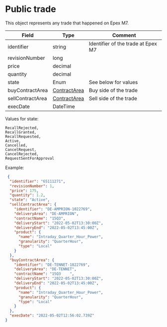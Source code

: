﻿# Public trade

This object represents any trade that happened on Epex M7.

| Field            | Type                            | Comment                            |
|------------------|---------------------------------|------------------------------------|
| identifier       | string                          | Identifier of the trade at Epex M7 |
| revisionNumber   | long                            |                                    |
| price            | decimal                         |                                    |
| quantity         | decimal                         |                                    |
| state            | Enum                            | See below for values               |
| buyContractArea  | [ContractArea](contractarea.md) | Buy side of the trade              |
| sellContractArea | [ContractArea](contractarea.md) | Sell side of the trade             |
| execDate         | DateTime                        |                                    |

Values for state:
```
RecallRejected,
RecallGranted,
RecallRequested,
Active,
Cancelled,
CancelRequest,
CancelRejected,
RequestSentForApproval
```

Example:
```json
 {
  "identifier": "65111271",
  "revisionNumber": 1,
  "price": 175,
  "quantity": 1.2,
  "state": "Active",
  "sellContractArea": {
    "identifier": "DE-AMPRION-1022769",
    "deliveryArea": "DE-AMPRION",
    "contractName": "15Q3",
    "deliveryStart": "2022-05-02T13:30:00Z",
    "deliveryEnd": "2022-05-02T13:45:00Z",
    "product": {
      "name": "Intraday_Quarter_Hour_Power",
      "granularity": "QuarterHour",
      "type": "Local"
    }
  },
  "buyContractArea": {
    "identifier": "DE-TENNET-1022769",
    "deliveryArea": "DE-TENNET",
    "contractName": "15Q3    ",
    "deliveryStart": "2022-05-02T13:30:00Z",
    "deliveryEnd": "2022-05-02T13:45:00Z",
    "product": {
      "name": "Intraday_Quarter_Hour_Power",
      "granularity": "QuarterHour",
      "type": "Local"
    }
  },
  "execDate": "2022-05-02T12:56:02.739Z"
}
```
